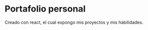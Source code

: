 <h1> Portafolio personal </h1>


Creado con react, el cual expongo mis proyectos y mis habilidades.
